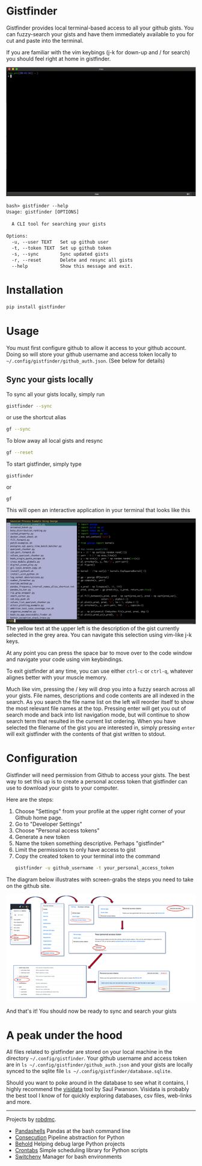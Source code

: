 # Gistfinder
Gistfinder provides local terminal-based access to all your github gists.
You can fuzzy-search your gists and have them immediately available to you
for cut and paste into the terminal.

If you are familiar with the vim keybings (j-k for down-up and / for search) you should feel
right at home in gistfinder.

![Demo Gif](https://github.com/robdmc/gistfinder/blob/master/images/screencast.gif)

```
bash> gistfinder --help
Usage: gistfinder [OPTIONS]

  A CLI tool for searching your gists

Options:
  -u, --user TEXT   Set up github user
  -t, --token TEXT  Set up github token
  -s, --sync        Sync updated gists
  -r, --reset       Delete and resync all gists
  --help            Show this message and exit.
```

# Installation
```bash
pip install gistfinder
```

# Usage
You must first configure github to allow it access to your github account.
Doing so will store your github username and access token locally to
` ~/.config/gistfinder/github_auth.json`.  (See below for details)

## Sync your gists locally
To sync all your gists locally, simply run
```bash
gistfinder --sync
```
or use the shortcut alias
```bash
gf --sync
```
To blow away all local gists and resync
```bash
gf --reset
```

To start gistfinder, simply type
```
gistfinder
```
or
```
gf
```
This will open an interactive application in your terminal that looks like this

![Example](images/gistfinder_example.png)
The yellow text at the upper left is the description of the gist currently
selected in the grey area.  You can navigate this selection using vim-like j-k keys.

At any point you can press the space bar to move over to the code window and navigate your
code using vim keybindings.

To exit gistfinder at any time, you can use either `ctrl-c` or `ctrl-q`, whatever alignes better with your
muscle memory.

Much like vim, pressing the / key will drop you into a fuzzy search across all
your gists.  File names, descriptions and code contents are all indexed in the search.
As you search the file name list on the left will reorder itself to show the most
relevant file names at the top.  Pressing enter will get you out of search mode
and back into list navigation mode, but will continue to show search term that resulted
in the current list ordering.  When you have selected the filename of the gist you are
interested in, simply pressing `enter` will exit gistfinder with the contents of that gist
written to stdout.


# Configuration
Gistfinder will need permission from Github to access your gists.
The best way to set this up is to create a personal access token that
gistfinder can use to download your gists to your computer.

Here are the steps:

1. Choose "Settings" from your profile at the upper right corner of your Github home page.
1. Go to "Developer Settings"
1. Choose "Personal access tokens"
1. Generate a new token
1. Name the token something descriptive. Perhaps "gistfinder"
1. Limit the permissions to only have access to gist
1. Copy the created token to your terminal into the command
   ```bash
   gistfinder -u github_username -t your_personal_access_token
   ```

The diagram below illustrates with screen-grabs the steps you need to take on the github site.

![Diagram](images/gh_instructions.png)

And that's it!  You should now be ready to sync and search your gists

# A peak under the hood
All files related to gistfinder are stored on your local machine in the directory
`~/.config/gistfinder`.  Your github username and access token are in `ls ~/.config/gistfinder/github_auth.json` and your gists
are locally synced to the sqlite file `ls ~/.config/gistfinder/database.sqlite`.

Should you want to poke around in the database to see what it contains, I highly recommend the [visidata](https://www.visidata.org/docs/) tool by Saul Pwanson.  Visidata is probably the best tool I know of for quickly exploring databases, csv files, web-links and more.

___
Projects by [robdmc](https://www.linkedin.com/in/robdecarvalho).
* [Pandashells](https://github.com/robdmc/pandashells) Pandas at the bash command line
* [Consecution](https://github.com/robdmc/consecution) Pipeline abstraction for Python
* [Behold](https://github.com/robdmc/behold) Helping debug large Python projects
* [Crontabs](https://github.com/robdmc/crontabs) Simple scheduling library for Python scripts
* [Switchenv](https://github.com/robdmc/switchenv) Manager for bash environments

